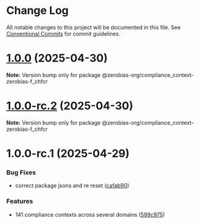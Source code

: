 # Change Log

All notable changes to this project will be documented in this file.
See [Conventional Commits](https://conventionalcommits.org) for commit guidelines.

# [1.0.0](https://github.com/zerobias-org/compliance_context/compare/@zerobias-org/compliance_context-zerobias-f_chfcr@1.0.0-rc.2...@zerobias-org/compliance_context-zerobias-f_chfcr@1.0.0) (2025-04-30)

**Note:** Version bump only for package @zerobias-org/compliance_context-zerobias-f_chfcr





# [1.0.0-rc.2](https://github.com/zerobias-org/compliance_context/compare/@zerobias-org/compliance_context-zerobias-f_chfcr@1.0.0-rc.1...@zerobias-org/compliance_context-zerobias-f_chfcr@1.0.0-rc.2) (2025-04-30)

**Note:** Version bump only for package @zerobias-org/compliance_context-zerobias-f_chfcr





# 1.0.0-rc.1 (2025-04-29)


### Bug Fixes

* correct package jsons and re reset ([cafab90](https://github.com/zerobias-org/compliance_context/commit/cafab90b3771e45ffeefa4ea2dca415266baa99f))


### Features

* 141 compliance contexts across several domains ([599c975](https://github.com/zerobias-org/compliance_context/commit/599c975fcf3da5bbfffe4113c7f5f793e5231e68))

